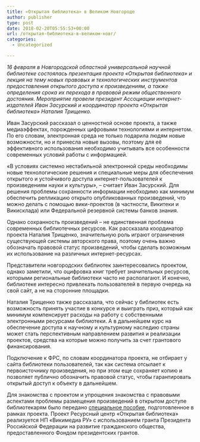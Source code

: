 ```yaml
---
title: «Открытая библиотека» в Великом Новгороде
author: publisher
type: post
date: 2018-02-20T05:55:53+00:00
url: /открытая-библиотека-в-великом-новг/
categories:
  - Uncategorized

---
```

_16 февраля в Новгородской областной универсальной научной библиотеке состоялась презентация проекта «Открытая библиотека» и лекция на тему новых правовых и технологических инструментов предоставления открытого доступа к произведениям, а также определения срока их перехода в правовой режим общественного достояния. Мероприятие провели президент Ассоциации интернет-издателей Иван Засурский и координатор проекта «Открытая библиотека» Наталия Трищенко._

Иван Засурский рассказал о ценностной основе проекта, а также медиаэффектах, порожденных цифровыми технологиями и интернетом. По его словам, электронная среда не только подарила людям новые возможности, но и принесла новые вызовы, поэтому для её эффективного использования необходимо учитывать все особенности современных условий работы с информацией.

«В условиях системно нестабильной электронной среды необходимы новые технологические решения и специальные меры для обеспечения открытого и устойчивого доступа интернет-пользователей к произведениям науки и культуры», – считает Иван Засурский. Для решения проблемы сохранности информации необходимо как минимум обеспечить репликацию открыто опубликованных произведений, что можно делать с помощью вики-проектов (в частности, Викитеки и Викисклада) или Федеральной резервной системы банков знания.

Однако сохранность произведений – не единственная проблема современных библиотечных ресурсов. Как рассказала координатор проекта Наталия Трищенко, значительную роль играют ограничения существующей системы авторского права, поэтому очень важно обозначать правовой статус произведений, чтобы сделать возможным их использование на различных интернет-ресурсах.

Представители новгородских библиотек заинтересовались проектом, однако заметили, что оцифровка книг требует значительных ресурсов, которыми региональные библиотеки часто не располагают. И конечно, библиотеке интересно привлекать пользователей в первую очередь на свой сайт, а не на сторонние площадки.

Наталия Трищенко также рассказала, что сейчас у библиотек есть возможность принять участие в конкурсе и выиграть приз, который как минимум компенсирует расходы на работу с собственными электронными ресурсами библиотеки. А в дальнейшем курс на обеспечение доступа к научному и культурному наследию страны может стать перспективным направлением развития и реализации проектов, средства на которые можно получить за счет грантового финансирования.

Подключение к ФРС, по словам координатора проекта, не отбирает у сайта библиотеки пользователей, так как система отсылает к первоисточнику произведения, но при этом еще сохраняет копию и позволяет публично обозначить правовой статус, чтобы гарантировать открытый доступ к объекту в дальнейшем.

Для знакомства с проектом и упрощения знакомства с правовыми аспектами проблемы размещения произведений в открытом доступе библиотекарям было передано [специальное пособие][1], подготовленное в рамках проекта. Проект Ресурсный центр «Открытая библиотека» реализуется НП «Викимедиа РУ» с использованием гранта Президента Российской Федерации на развитие гражданского общества, предоставленного Фондом президентских грантов.

 [1]: https://ru.wikimedia.org/wiki/%D0%A4%D0%B0%D0%B9%D0%BB:%D0%9E%D1%82%D0%BA%D1%80%D1%8B%D1%82%D0%B0%D1%8F_%D0%B1%D0%B8%D0%B1%D0%BB%D0%B8%D0%BE%D1%82%D0%B5%D0%BA%D0%B0.pdf
